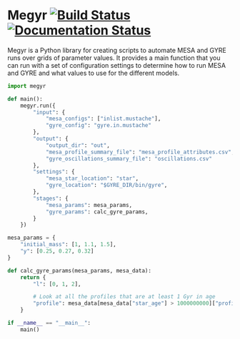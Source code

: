 # Megyr [![Build Status](https://travis-ci.org/ExcaliburZero/megyr.svg?branch=master)](https://travis-ci.org/ExcaliburZero/megyr) [![Documentation Status](https://readthedocs.org/projects/megyr/badge/?version=latest)](https://megyr.readthedocs.io/en/latest/?badge=latest)
Megyr is a Python library for creating scripts to automate MESA and GYRE runs over grids of parameter values. It provides a main function that you can run with a set of configuration settings to determine how to run MESA and GYRE and what values to use for the different models.

```python
import megyr

def main():
    megyr.run({
        "input": {
            "mesa_configs": ["inlist.mustache"],
            "gyre_config": "gyre.in.mustache"
        },
        "output": {
            "output_dir": "out",
            "mesa_profile_summary_file": "mesa_profile_attributes.csv",
            "gyre_oscillations_summary_file": "oscillations.csv"
        },
        "settings": {
            "mesa_star_location": "star",
            "gyre_location": "$GYRE_DIR/bin/gyre",
        },
        "stages": {
            "mesa_params": mesa_params,
            "gyre_params": calc_gyre_params,
        }
    })

mesa_params = {
    "initial_mass": [1, 1.1, 1.5],
    "y": [0.25, 0.27, 0.32]
}

def calc_gyre_params(mesa_params, mesa_data):
    return {
        "l": [0, 1, 2],

        # Look at all the profiles that are at least 1 Gyr in age
        "profile": mesa_data[mesa_data["star_age"] > 1000000000]["profile"]
    }

if __name__ == "__main__":
    main()
```
